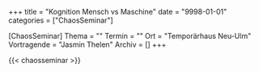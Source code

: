 +++
title = "Kognition Mensch vs Maschine"
date = "9998-01-01"
categories = ["ChaosSeminar"]

[ChaosSeminar]
Thema = ""
Termin = ""
Ort = "Temporärhaus Neu-Ulm"
Vortragende = "Jasmin Thelen"
Archiv = []
+++

{{< chaosseminar >}}

